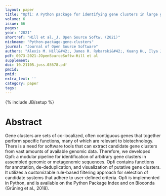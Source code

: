 ```yaml
---
layout: paper
title: "Opfi: A Python package for identifying gene clusters in large genomics and metagenomics data sets"
volume: 6
issue: 66
pages: 
year: "2021"
shortref: "Hill et al._J. Open Source Softw. (2021)"
nickname: "Python-package-gene-clusters"
journal: "Journal of Open Source Software"
authors: "Alexis M. Hill&#42;, James R. Rybarski&#42;, Kuang Hu, Ilya J. Finkelstein, and Claus O. Wilke(&#42; co-first authors) "
pdf: 0073-2021-JOpenSourceSoftw-Hill et al
supplement: 
doi: 10.21105.joss.03678.pdf
pmcid:
pmid: 
extra_text: ''
category: paper
tags:
---
```

{% include JB/setup %}

# Abstract
Gene clusters are sets of co-localized, often contiguous genes that together perform specific functions, many of which are relevant to biotechnology. There is a need for software tools that can extract candidate gene clusters from vast amounts of available genomic data. Therefore, we developed Opfi: a modular pipeline for identification of arbitrary gene clusters in assembled genomic or metagenomic sequences. Opfi contains functions for annotation, de-deduplication, and visualization of putative gene clusters. It utilizes a customizable rule-based filtering approach for selection of candidate systems that adhere to user-defined criteria. Opfi is implemented in Python, and is available on the Python Package Index and on Bioconda (Grüning et al., 2018).

